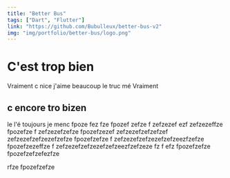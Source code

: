 ```yaml
---
title: "Better Bus"
tags: ["Dart", "Flutter"]
link: "https://github.com/Bubulleux/better-bus-v2"
img: "img/portfolio/better-bus/logo.png"
---
```


# C'est trop bien

Vraiment c nice j'aime beaucoup le truc mé Vraiment

## c encore tro bizen

le l'é toujours je menc fpoze
fez
fze fpozef 
zefze
f
zefzezef
ezf
zefzezeffze
fpozefze
f
zefzezefzefze
fpozefzezef
zefzezefzefzefzef
zefzezefzefzezefzefze
fpozefzefze
f
zefzezefzefzezefzefzeezfzefze
fpozefzezeffze
f
zefzezefzefzezefzefzeezfzefzeze
fz
f
efz
fpozefzefze
fpozefzefzefezfze

rfze 
fpozefzefze
